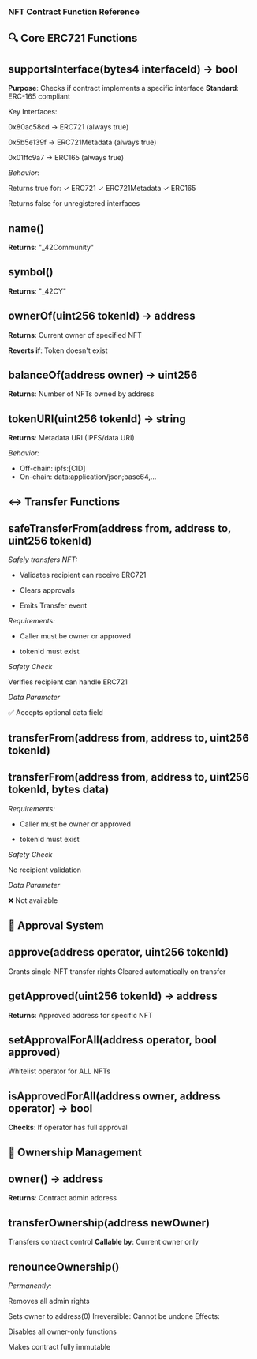 ### NFT Contract Function Reference

## 🔍 Core ERC721 Functions

## supportsInterface(bytes4 interfaceId) → bool

**Purpose**: Checks if contract implements a specific interface
**Standard**: ERC-165 compliant

Key Interfaces:

0x80ac58cd → ERC721 (always true)

0x5b5e139f → ERC721Metadata (always true)

0x01ffc9a7 → ERC165 (always true)

_Behavior_:

Returns true for:
✓ ERC721
✓ ERC721Metadata
✓ ERC165

Returns false for unregistered interfaces

## name()

**Returns**: "\_42Community"

## symbol()

**Returns**: "\_42CY"

## ownerOf(uint256 tokenId) → address

**Returns**: Current owner of specified NFT

**Reverts if**: Token doesn't exist

## balanceOf(address owner) → uint256

**Returns**: Number of NFTs owned by address

## tokenURI(uint256 tokenId) → string

**Returns**: Metadata URI (IPFS/data URI)

_Behavior:_

- Off-chain: ipfs:[CID]
- On-chain: data:application/json;base64,...

## ↔️ Transfer Functions

## safeTransferFrom(address from, address to, uint256 tokenId)

_Safely transfers NFT:_

- Validates recipient can receive ERC721

- Clears approvals

- Emits Transfer event

_Requirements:_

- Caller must be owner or approved

- tokenId must exist

_Safety Check_

Verifies recipient can handle ERC721

_Data Parameter_

✅ Accepts optional data field

## transferFrom(address from, address to, uint256 tokenId)

## transferFrom(address from, address to, uint256 tokenId, bytes data)

_Requirements:_

- Caller must be owner or approved

- tokenId must exist

_Safety Check_

No recipient validation

_Data Parameter_

❌ Not available

## 🔐 Approval System

## approve(address operator, uint256 tokenId)

Grants single-NFT transfer rights
Cleared automatically on transfer

## getApproved(uint256 tokenId) → address

**Returns**: Approved address for specific NFT

## setApprovalForAll(address operator, bool approved)

Whitelist operator for ALL NFTs

## isApprovedForAll(address owner, address operator) → bool

**Checks**: If operator has full approval

## 👑 Ownership Management

## owner() → address

**Returns**: Contract admin address

## transferOwnership(address newOwner)

Transfers contract control
**Callable by**: Current owner only

## renounceOwnership()

_Permanently:_

Removes all admin rights

Sets owner to address(0)
Irreversible: Cannot be undone
Effects:

Disables all owner-only functions

Makes contract fully immutable
